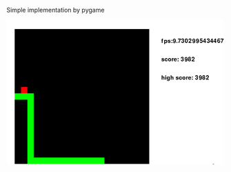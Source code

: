 Simple implementation by pygame

![](https://github.com/JiayouQin/Python-projects/blob/master/pictures/snake_img.gif?raw=true)
